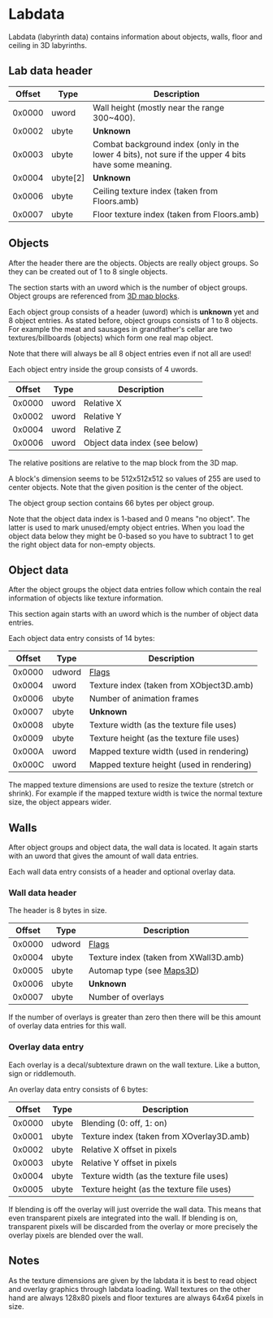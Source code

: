 # Labdata

Labdata (labyrinth data) contains information about objects, walls, floor and ceiling in 3D labyrinths.

## Lab data header

Offset | Type | Description
----|----|----
0x0000 | uword | Wall height (mostly near the range 300~400).
0x0002 | ubyte | **Unknown**
0x0003 | ubyte | Combat background index (only in the lower 4 bits), not sure if the upper 4 bits have some meaning.
0x0004 | ubyte[2] | **Unknown**
0x0006 | ubyte | Ceiling texture index (taken from Floors.amb)
0x0007 | ubyte | Floor texture index (taken from Floors.amb)

## Objects

After the header there are the objects. Objects are really object groups. So they can be created out of 1 to 8 single objects.

The section starts with an uword which is the number of object groups. Object groups are referenced from [3D map blocks](Maps3D.md).

Each object group consists of a header (uword) which is **unknown** yet and 8 object entries. As stated before, object groups consists of 1 to 8 objects. For example the meat and sausages in grandfather's cellar are two textures/billboards (objects) which form one real map object.

Note that there will always be all 8 object entries even if not all are used!

Each object entry inside the group consists of 4 uwords.

Offset | Type | Description
----|----|----
0x0000 | uword | Relative X
0x0002 | uword | Relative Y
0x0004 | uword | Relative Z
0x0006 | uword | Object data index (see below)

The relative positions are relative to the map block from the 3D map.

A block's dimension seems to be 512x512x512 so values of 255 are used to center objects. Note that the given position is the center of the object.

The object group section contains 66 bytes per object group.

Note that the object data index is 1-based and 0 means "no object". The latter is used to mark unused/empty object entries. When you load the object data below they might be 0-based so you have to subtract 1 to get the right object data for non-empty objects.

## Object data

After the object groups the object data entries follow which contain the real information of objects like texture information.

This section again starts with an uword which is the number of object data entries.

Each object data entry consists of 14 bytes:

Offset | Type | Description
----|----|----
0x0000 | udword | [Flags](Enumerations/TileFlags.md)
0x0004 | uword | Texture index (taken from XObject3D.amb)
0x0006 | ubyte | Number of animation frames
0x0007 | ubyte | **Unknown**
0x0008 | ubyte | Texture width (as the texture file uses)
0x0009 | ubyte | Texture height (as the texture file uses)
0x000A | uword | Mapped texture width (used in rendering)
0x000C | uword | Mapped texture height (used in rendering)

The mapped texture dimensions are used to resize the texture (stretch or shrink). For example if the mapped texture width is twice the normal texture size, the object appears wider.

## Walls

After object groups and object data, the wall data is located. It again starts with an uword that gives the amount of wall data entries.

Each wall data entry consists of a header and optional overlay data.

### Wall data header

The header is 8 bytes in size.

Offset | Type | Description
----|----|----
0x0000 | udword | [Flags](Enumerations/TileFlags.md)
0x0004 | ubyte | Texture index (taken from XWall3D.amb)
0x0005 | ubyte | Automap type (see [Maps3D](Maps3D.md))
0x0006 | ubyte | **Unknown**
0x0007 | ubyte | Number of overlays

If the number of overlays is greater than zero then there will be this amount of overlay data entries for this wall.

### Overlay data entry

Each overlay is a decal/subtexture drawn on the wall texture. Like a button, sign or riddlemouth.

An overlay data entry consists of 6 bytes:

Offset | Type | Description
----|----|----
0x0000 | ubyte | Blending (0: off, 1: on)
0x0001 | ubyte | Texture index (taken from XOverlay3D.amb)
0x0002 | ubyte | Relative X offset in pixels
0x0003 | ubyte | Relative Y offset in pixels
0x0004 | ubyte | Texture width (as the texture file uses)
0x0005 | ubyte | Texture height (as the texture file uses)

If blending is off the overlay will just override the wall data. This means that even transparent pixels are integrated into the wall. If blending is on, transparent pixels will be discarded from the overlay or more precisely the overlay pixels are blended over the wall.


## Notes

As the texture dimensions are given by the labdata it is best to read object and overlay graphics through labdata loading. Wall textures on the other hand are always 128x80 pixels and floor textures are always 64x64 pixels in size.
